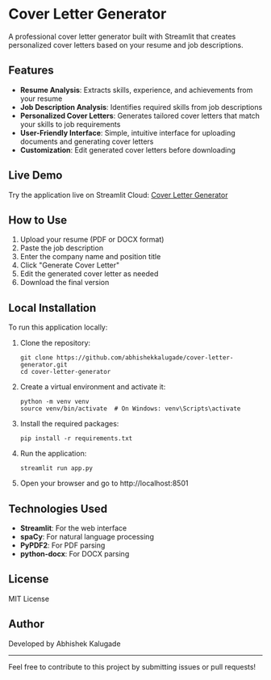 # Cover Letter Generator

A professional cover letter generator built with Streamlit that creates personalized cover letters based on your resume and job descriptions.

## Features

- **Resume Analysis**: Extracts skills, experience, and achievements from your resume
- **Job Description Analysis**: Identifies required skills from job descriptions
- **Personalized Cover Letters**: Generates tailored cover letters that match your skills to job requirements
- **User-Friendly Interface**: Simple, intuitive interface for uploading documents and generating cover letters
- **Customization**: Edit generated cover letters before downloading

## Live Demo

Try the application live on Streamlit Cloud: [Cover Letter Generator](https://cover-letter-generator.streamlit.app/)

## How to Use

1. Upload your resume (PDF or DOCX format)
2. Paste the job description
3. Enter the company name and position title
4. Click "Generate Cover Letter"
5. Edit the generated cover letter as needed
6. Download the final version

## Local Installation

To run this application locally:

1. Clone the repository:
   ```
   git clone https://github.com/abhishekkalugade/cover-letter-generator.git
   cd cover-letter-generator
   ```

2. Create a virtual environment and activate it:
   ```
   python -m venv venv
   source venv/bin/activate  # On Windows: venv\Scripts\activate
   ```

3. Install the required packages:
   ```
   pip install -r requirements.txt
   ```

4. Run the application:
   ```
   streamlit run app.py
   ```

5. Open your browser and go to http://localhost:8501

## Technologies Used

- **Streamlit**: For the web interface
- **spaCy**: For natural language processing
- **PyPDF2**: For PDF parsing
- **python-docx**: For DOCX parsing

## License

MIT License

## Author

Developed by Abhishek Kalugade

---

Feel free to contribute to this project by submitting issues or pull requests! 

